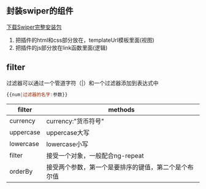 ## 封装swiper的组件
[下载Swiper完整安装包](https://pan.baidu.com/s/1kVBLmmF)
1. 把插件的html和css部分放在，templateUrl模板里面(视图)
2. 把插件的js部分放在link函数里面(逻辑)

## filter
过滤器可以通过一个管道字符（|）和一个过滤器添加到表达式中
```javascript
{{num|过滤器的名字:参数}}
```

|filter|methods|
|-|-|
|currency|currency:"货币符号"|
|uppercase|uppercase大写|
|lowercase|lowercase小写|
|filter|接受一个对象，一般配合ng-repeat|
|orderBy|接受两个参数，第一个是要排序的键值，第二个是个布尔值|


